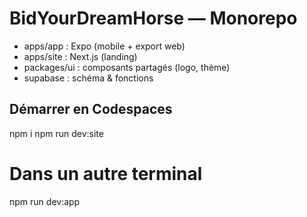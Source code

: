 # BidYourDreamHorse — Monorepo
- apps/app : Expo (mobile + export web)
- apps/site : Next.js (landing)
- packages/ui : composants partagés (logo, thème)
- supabase : schéma & fonctions

## Démarrer en Codespaces
npm i
npm run dev:site
# Dans un autre terminal
npm run dev:app
